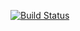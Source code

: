 [![Build Status](https://travis-ci.org/boennemann/badges.svg?branch=greenkeeper-bower-1.6.5)](https://travis-ci.org/boennemann/badges)
